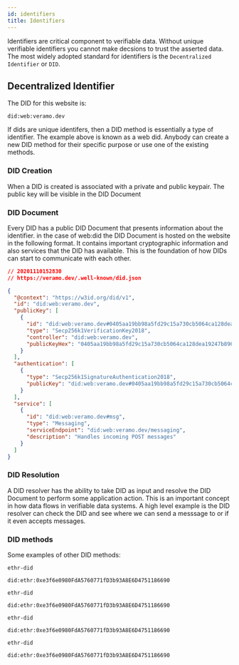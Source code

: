 ```yaml
---
id: identifiers
title: Identifiers
---
```


Identifiers are critical component to verifiable data. Without unique verifiable identifiers you cannot make decsions to trust the asserted data. The most widely adopted standard for identifiers is the `Decentralized Identifier` or `DID`.

## Decentralized Identifier

The DID for this website is:

```
did:web:veramo.dev
```

If dids are unique identifers, then a DID method is essentially a type of identifier. The example above is known as a web did. Anybody can create a new DID method for their specific purpose or use one of the existing methods.

### DID Creation

When a DID is created is associated with a private and public keypair. The public key will be visible in the DID Document

### DID Document

Every DID has a public DID Document that presents information about the identifier. in the case of web:did the DID Document is hosted on the website in the following format. It contains important cryptographic information and also services that the DID has available. This is the foundation of how DIDs can start to communicate with each other.

```json
// 20201110152830
// https://veramo.dev/.well-known/did.json

{
  "@context": "https://w3id.org/did/v1",
  "id": "did:web:veramo.dev",
  "publicKey": [
    {
      "id": "did:web:veramo.dev#0405aa19bb98a5fd29c15a730cb5064ca128dea19247b896b1a7bdad0b4bccccda9b47366cd1359e740d938e5a47d7bed0501150e8a1623805ac47c489421b1506",
      "type": "Secp256k1VerificationKey2018",
      "controller": "did:web:veramo.dev",
      "publicKeyHex": "0405aa19bb98a5fd29c15a730cb5064ca128dea19247b896b1a7bdad0b4bccccda9b47366cd1359e740d938e5a47d7bed0501150e8a1623805ac47c489421b1506"
    }
  ],
  "authentication": [
    {
      "type": "Secp256k1SignatureAuthentication2018",
      "publicKey": "did:web:veramo.dev#0405aa19bb98a5fd29c15a730cb5064ca128dea19247b896b1a7bdad0b4bccccda9b47366cd1359e740d938e5a47d7bed0501150e8a1623805ac47c489421b1506"
    }
  ],
  "service": [
    {
      "id": "did:web:veramo.dev#msg",
      "type": "Messaging",
      "serviceEndpoint": "did:web:veramo.dev/messaging",
      "description": "Handles incoming POST messages"
    }
  ]
}
```

### DID Resolution

A DID resolver has the ability to take DID as input and resolve the DID Document to perform some application action. This is an important concept in how data flows in verifiable data systems. A high level example is the DID resolver can check the DID and see where we can send a messsage to or if it even accepts messages.

### DID methods

Some examples of other DID methods:

`ethr-did`

```
did:ethr:0xe3f6e0980FdA5760771fD3b93A8E6D4751186690
```

`ethr-did`

```
did:ethr:0xe3f6e0980FdA5760771fD3b93A8E6D4751186690
```

`ethr-did`

```
did:ethr:0xe3f6e0980FdA5760771fD3b93A8E6D4751186690
```

`ethr-did`

```
did:ethr:0xe3f6e0980FdA5760771fD3b93A8E6D4751186690
```
